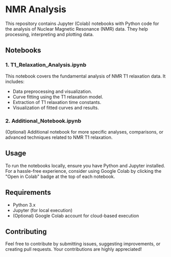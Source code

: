 # NMR Analysis

This repository contains Jupyter (Colab) notebooks with Python code for the analysis of Nuclear Magnetic Resonance (NMR) data. They help processing, interpreting and plotting data.

## Notebooks

### 1. T1_Relaxation_Analysis.ipynb

This notebook covers the fundamental analysis of NMR T1 relaxation data. It includes:

- Data preprocessing and visualization.
- Curve fitting using the T1 relaxation model.
- Extraction of T1 relaxation time constants.
- Visualization of fitted curves and results.

### 2. Additional_Notebook.ipynb

(Optional) Additional notebook for more specific analyses, comparisons, or advanced techniques related to NMR T1 relaxation.

## Usage

To run the notebooks locally, ensure you have Python and Jupyter installed. For a hassle-free experience, consider using Google Colab by clicking the "Open in Colab" badge at the top of each notebook.

## Requirements

- Python 3.x
- Jupyter (for local execution)
- (Optional) Google Colab account for cloud-based execution

## Contributing

Feel free to contribute by submitting issues, suggesting improvements, or creating pull requests. Your contributions are highly appreciated!
